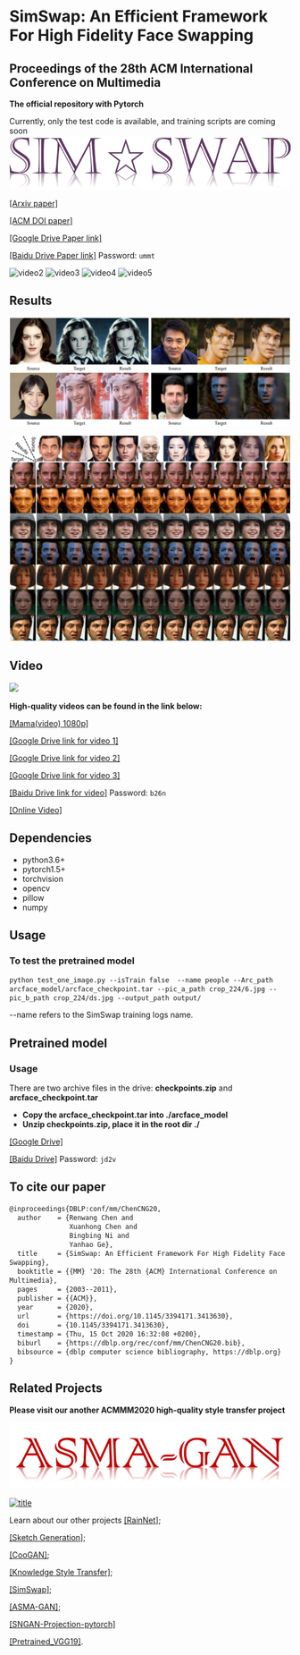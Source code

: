 # SimSwap: An Efficient Framework For High Fidelity Face Swapping
## Proceedings of the 28th ACM International Conference on Multimedia
**The official repository with Pytorch**

Currently, only the test code is available, and training scripts are coming soon
[![simswaplogo](/doc/img/logo1.png)](https://github.com/neuralchen/SimSwap)


[[Arxiv paper]](https://arxiv.org/pdf/2106.06340v1.pdf)

[[ACM DOI paper]](https://dl.acm.org/doi/10.1145/3394171.3413630)

[[Google Drive Paper link]](https://drive.google.com/file/d/1fcfWOGt1mkBo7F0gXVKitf8GJMAXQxZD/view?usp=sharing)


[[Baidu Drive Paper link]](https://pan.baidu.com/s/1-TKFuycRNUKut8hn4IimvA) Password: ```ummt```

![video2](/doc/img/njt7d-k3pqx.webp)
![video3](/doc/img/hevpz-kjnkh.webp)
![video4](/doc/img/w6ol6-cucqh.webp)
![video5](/doc/img/zhuyin.webp)

## Results
![Results1](/doc/img/results1.PNG)

![Results2](/doc/img/total.PNG)

## Video
<img src="./doc/img/video.webp"/>



**High-quality videos can be found in the link below:**

[[Mama(video) 1080p]](https://drive.google.com/file/d/1JTruy6BTnT1EK1PSaZ4x-F8RhtZU_kT3/view?usp=sharing)

[[Google Drive link for video 1]](https://drive.google.com/file/d/1hdne7Gw39d34zt3w1NYV3Ln5cT8PfCNm/view?usp=sharing)

[[Google Drive link for video 2]](https://drive.google.com/file/d/1bDEg_pVeFYLnf9QLSMuG8bsjbRPk0X5_/view?usp=sharing)

[[Google Drive link for video 3]](https://drive.google.com/file/d/1oftHAnLmgFis4XURcHTccGSWbWSXYKK1/view?usp=sharing)

[[Baidu Drive link for video]](https://pan.baidu.com/s/1WTS6jm2TY17bYJurw57LUg ) Password: ```b26n```

[[Online Video]](https://www.bilibili.com/video/BV12v411p7j5/)


## Dependencies
- python3.6+
- pytorch1.5+
- torchvision
- opencv
- pillow
- numpy


## Usage
### To test the pretrained model
```
python test_one_image.py --isTrain false  --name people --Arc_path arcface_model/arcface_checkpoint.tar --pic_a_path crop_224/6.jpg --pic_b_path crop_224/ds.jpg --output_path output/
```

--name refers to the SimSwap training logs name.

## Pretrained model

### Usage
There are two archive files in the drive: **checkpoints.zip** and **arcface_checkpoint.tar**

- **Copy the arcface_checkpoint.tar into ./arcface_model**
- **Unzip checkpoints.zip, place it in the root dir ./**

[[Google Drive]](https://drive.google.com/drive/folders/1jV6_0FIMPC53FZ2HzZNJZGMe55bbu17R?usp=sharing)

[[Baidu Drive]](https://pan.baidu.com/s/1wFV11RVZMHqd-ky4YpLdcA) Password: ```jd2v```


## To cite our paper
```
@inproceedings{DBLP:conf/mm/ChenCNG20,
  author    = {Renwang Chen and
               Xuanhong Chen and
               Bingbing Ni and
               Yanhao Ge},
  title     = {SimSwap: An Efficient Framework For High Fidelity Face Swapping},
  booktitle = {{MM} '20: The 28th {ACM} International Conference on Multimedia},
  pages     = {2003--2011},
  publisher = {{ACM}},
  year      = {2020},
  url       = {https://doi.org/10.1145/3394171.3413630},
  doi       = {10.1145/3394171.3413630},
  timestamp = {Thu, 15 Oct 2020 16:32:08 +0200},
  biburl    = {https://dblp.org/rec/conf/mm/ChenCNG20.bib},
  bibsource = {dblp computer science bibliography, https://dblp.org}
}
```

## Related Projects

**Please visit our another ACMMM2020 high-quality style transfer project**

[![logo](./doc/img/logo.png)](https://github.com/neuralchen/ASMAGAN)

[![title](/doc/img/title.png)](https://github.com/neuralchen/ASMAGAN)

Learn about our other projects 
[[RainNet]](https://neuralchen.github.io/RainNet);

[[Sketch Generation]](https://github.com/TZYSJTU/Sketch-Generation-with-Drawing-Process-Guided-by-Vector-Flow-and-Grayscale);

[[CooGAN]](https://github.com/neuralchen/CooGAN);

[[Knowledge Style Transfer]](https://github.com/AceSix/Knowledge_Transfer);

[[SimSwap]](https://github.com/neuralchen/SimSwap);

[[ASMA-GAN]](https://github.com/neuralchen/ASMAGAN);

[[SNGAN-Projection-pytorch]](https://github.com/neuralchen/SNGAN_Projection)

[[Pretrained_VGG19]](https://github.com/neuralchen/Pretrained_VGG19).